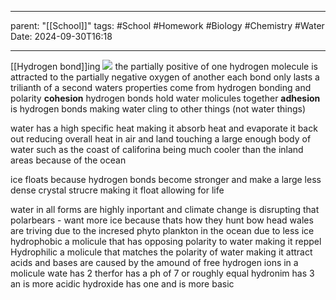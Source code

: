
---
parent: "[[School]]"
tags:
	#School
	#Homework 
	#Biology 
	#Chemistry 
	#Water 
Date: 2024-09-30T16:18

---

[[Hydrogen bond]]ing
	![](https://upload.wikimedia.org/wikipedia/commons/c/c6/3D_model_hydrogen_bonds_in_water.svg)
	the partially positive of one hydrogen molecule is attracted to the partially negative oxygen of another
	each bond only lasts a trilianth of a second 
	waters properties come from hydrogen bonding and polarity
	**cohesion**
		hydrogen bonds hold water molicules together
	**adhesion**
		is hydrogen bonds making water cling to other things (not water things)
	
water has a high specific heat making it absorb heat and evaporate it back out reducing overall heat in air and land touching a large enough body of water such as the coast of califorina being much cooler than the inland areas because of the ocean

ice floats because hydrogen bonds become stronger and make a large less dense crystal strucre making it float allowing for life

water in all forms are highly inportant and climate change is disrupting that 
	polarbears - want more ice because thats how they hunt 
	bow head wales are triving due to the incresed phyto plankton in the ocean due to less ice
hydrophobic
	a molicule that has opposing polarity to water making it reppel
Hydrophilic 
	a molicule that matches the polarity of water making it attract
acids and bases are caused by the amound of free hydrogen ions in a molicule wate has 2 therfor has a ph of 7 or roughly equal
hydronim has 3 an is more acidic hydroxide has one and is more basic
